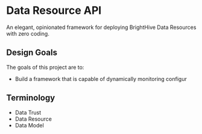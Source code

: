 # Data Resource API

An elegant, opinionated framework for deploying BrightHive Data Resources with zero coding.

## Design Goals

The goals of this project are to:

- Build a framework that is capable of dynamically monitoring configur

## Terminology

- Data Trust
- Data Resource
- Data Model